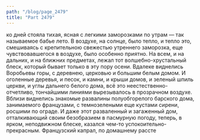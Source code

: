 ```yaml
---
path: "/blog/page_2479"
title: "Part 2479"
---
```


ко дней стояла тихая, ясная с легкими заморозками по утрам — так называемое бабье лето.
В воздухе, на солнце, было тепло, и тепло это, смешиваясь с крепительною свежестью утреннего заморозка, еще чувствовавшегося в воздухе, было особенно приятно.
На всем, и на дальних, и на ближних предметах, лежал тот волшебно-хрустальный блеск, который бывает только в эту пору осени. Вдалеке виднелись Воробьевы горы, с деревнею, церковью и большим белым домом. И оголенные деревья, и песок, и камни, и крыши домов, и зеленый шпиль церкви, и углы дальнего белого дома, всё это неестественно-отчетливо, тончайшими линиями вырезывалось в прозрачном воздухе. Вблизи виднелись знакомые развалины полуобгорелого барского дома, занимаемого французами, с темнозелеными еще кустами сирени, росшими по ограде. И даже этот разваленный и загаженный дом, отталкивающий своим безобразием в пасмурную погоду, теперь, в ярком, неподвижном блеске, казался чем-то успокоительно-прекрасным.
Французский капрал, по домашнему рассте
